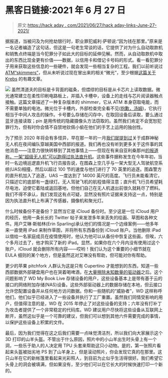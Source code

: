 # 黑客日链接:2021 年 6 月 27 日

> 原文:[https://hack aday . com/2021/06/27/hack aday-links-June-27-2021/](https://hackaday.com/2021/06/27/hackaday-links-june-27-2021/)

据报道，当被问及为何抢劫银行时，职业罪犯威利·萨顿说:“因为钱在那里。”原来是一名记者编造了这句话，但这是一句老生常谈的话，它提供了对为什么自动取款机和销售点终端是当今犯罪分子如此大的目标的延伸见解。然而，从自动取款机中取出的东西比现金更有价值——数据，以信用卡和借记卡号码的形式。看一看犯罪分子用来获取这些信息的一些硬件，就会发现一些相当复杂的工程。我们以前听说过[ATM“skimmers”](https://hackaday.com/2016/05/03/reverse-engineering-an-atm-card-skimmer/)，但从未听说过现在冒出来的相关“微光”，至少根据[这篇关于 Krebs](https://krebsonsecurity.com/2021/06/how-cyber-sleuths-cracked-an-atm-shimmer-gang/) 的有趣文章。

[![](../Images/6cb73aa87230a5329f16452f14c8ea46.png)](https://hackaday.com/wp-content/uploads/2021/06/lmpincapture-300x232-1.jpg) 虽然清道夫的目标是卡背面的磁条，但煨缪的目标是从卡芯片上读取数据。微光通常建立在柔性印刷电路板上，并插入卡槽中，设备上的走线与芯片阅读器触点接触。这篇文章描述了一种复杂版本的 shimmer，它从 ATM 本身窃取电能，而不需要单独的电池。微光位于卡槽内，外部检查完全看不见([抱歉，汤姆](https://hackaday.com/2018/01/02/when-a-skimmer-isnt-a-skimmer/))，它执行相当于中间人攻击的操作。卡号要么存储在闪存中，在取回设备后读取，要么通过蓝牙连接读取；pin 是用传统的隐藏摄像头方法窃取的。虽然我们肯定不会宽恕犯罪行为，但有时你会情不自禁地钦佩小偷在他们的手艺上运用的独创性。

为了预示 2020 年将会有多怪异，早在那一年的一月[我们就提到过](https://hackaday.com/2020/01/05/hackaday-links-january-5-2020/)关于成群神秘无人机在夜间编队穿越美国中西部的报道。我们再也没有听到更多关于这件事的其他消息——注意力很快转移到了其他事情上——但现在有来自亚利桑那州[的报道称，一架“超级无人机”可以跑得过执法直升机](https://dronedj.com/2021/06/23/update-tucson-copter-cop-says-mysterious-sophisticated-super-drone-like-no-other/)。这些事件据称发生在今年年初，当时一名边境巡逻直升机飞行员报告说，在图森上空几乎与一架大型无人驾驶航空系统(UAS)相撞，然后以超过 100 节的速度与他们进行了 70 英里的追逐。图森警方的直升机加入了追逐，UAS 一度达到了 14000 英尺的高度。飞行员未能看清它，只描述它的底部有一盏绿灯。无人驾驶飞机的航程值得注意；直升机飞行员希望耗尽电池，迫使它着陆或返回基地，但他们自己在无人机退出前很久就耗尽了燃料。我们不得不承认，我们发现这有点可疑，显然没有照片证据来支持这一点，特别是因为执法直升机上布满了传感器，摄像机和聚光灯。

什么时候备份不是备份？显然当它是 iCloud 备份时。至少这是一位 iCloud 用户的经历，他用一条长长的 Twitter 帖子来发泄多年来丢失的绘画、草图和各种文件。用户艾琳·斯帕林(Erin Sparling)承认他们的情况是一个边缘案例——他多年来一直使用 iPad 来制作草图，并将所有东西备份到 iCloud 账户。当他删除 iPad 以借给一名家庭成员在疫情使用时，他认为他可以从备份中恢复这些画，但唉，六个多月过去了，他才购买了新的 iPad。显然，如果你在六个月内没有使用过这个账户，iCloud 就会删除所有内容——哎哟！我们认为这个重要的小细节就在 EULA 细则的某个地方，但是虽然这对艾琳没有帮助，但可能对你有帮助。

更少的苹果 pitchfork 人群认为这是只有 Cupertino 才能想到的东西，知道一些西部数据外部硬盘用户也在哭着喝啤酒，在[大量擦除未知数量的驱动器](https://arstechnica.com/gadgets/2021/06/mass-data-wipe-in-my-book-devices-prompts-warning-from-western-digital/)之后。这个问题影响了 WD My Book Live 存储设备的用户，这些设备基本上是带有基于云的接口的网络附加存储(NAS)设备。这些外部驱动器上的数据存储在本地，但云接口允许您配置设备并从任何地方访问数据。你和一些随机的“威胁者”，WD 这样称呼他们，他们似乎已经进入了一些设备并执行了工厂重置。虽然我们同情受影响的用户，但值得注意的是，WD 在 2015 年停止了对这些设备的支持；六年没有打补丁为攻击者提供了一个非常稳定的代码库。WD 建议用户尽快将这些设备从互联网上断开，虽然这似乎是一个可靠的建议，但我们可以想到其他六件需要完成的事情，以保护这些设备上积累的文件。

最后，因为我们觉得在这之后我们需要一点味觉清洁剂，所以我们向大家展示这个 3D 打印的山羊头盔。不管出于什么原因，照片中的小山羊出生时头骨上有一个洞，一些乐于助人的人决定用 TPU 头套来帮助这只小动物。是的，第一张照片看起来头盔被拙劣地 PS 到了山羊身上，但是滚动照片，你会发现它真的在那里。这只山羊在它的新帐篷里看起来光彩照人，到目前为止似乎生活得很好。我们希望它头骨上的洞会被填满，但如果没有，至少他们可以在它长大的时候快速打印一个新的。